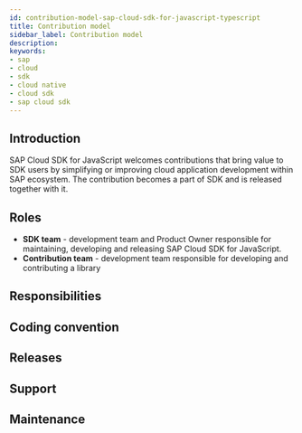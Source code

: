 ```yaml
---
id: contribution-model-sap-cloud-sdk-for-javascript-typescript
title: Contribution model
sidebar_label: Contribution model
description:
keywords:
- sap
- cloud
- sdk
- cloud native
- cloud sdk
- sap cloud sdk
---
```


## Introduction
SAP Cloud SDK for JavaScript welcomes contributions that bring value to SDK users by simplifying or improving cloud application development within SAP ecosystem. The contribution becomes a part of SDK and is released together with it.

## Roles

- **SDK team** - development team and Product Owner responsible for maintaining, developing and releasing SAP Cloud SDK for JavaScript.
- **Contribution team** - development team responsible for developing and contributing a library

## Responsibilities

## Coding convention

## Releases

## Support

## Maintenance
